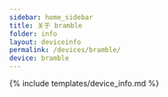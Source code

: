 ```yaml
---
sidebar: home_sidebar
title: 关于 bramble
folder: info
layout: deviceinfo
permalink: /devices/bramble/
device: bramble
---
```

{% include templates/device_info.md %}
